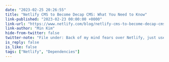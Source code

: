```yaml
---
date: "2023-02-25 20:26:55"
title: "Netlify CMS to Become Decap CMS: What You Need to Know"
link-published: "2023-02-23 00:00:00 +0000"
link-url: "https://www.netlify.com/blog/netlify-cms-to-become-decap-cms/"
link-author: "Min Kim"
hide-from-twitter: false
twitter-note: "File under: Back of my mind fears over Netlify, just use a proper CMS  and hosting, Leon."
is_reply: false
is_like: false
tags: ["Netlify", "Dependencies"]
---
```



